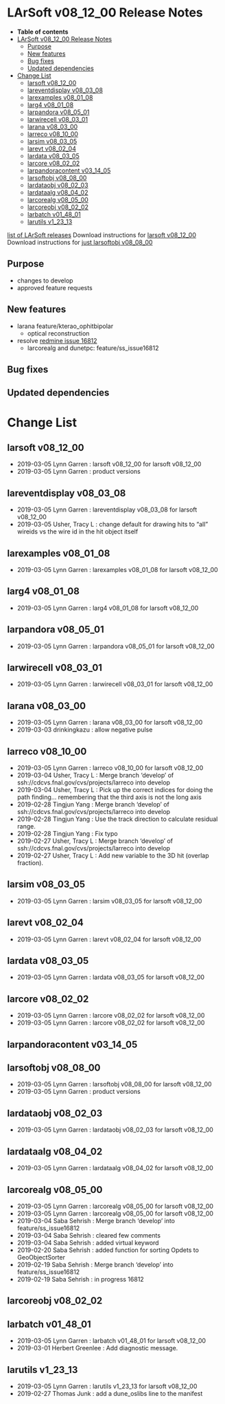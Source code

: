 LArSoft v08_12_00 Release Notes
======================================================================

-   **Table of contents**
-   [LArSoft v08_12_00 Release Notes](#LArSoft-v08_12_00-Release-Notes)
    -   [Purpose](#Purpose)
    -   [New features](#New-features)
    -   [Bug fixes](#Bug-fixes)
    -   [Updated dependencies](#Updated-dependencies)
-   [Change List](#Change-List)
    -   [larsoft v08_12_00](#larsoft-v08_12_00)
    -   [lareventdisplay v08_03_08](#lareventdisplay-v08_03_08)
    -   [larexamples v08_01_08](#larexamples-v08_01_08)
    -   [larg4 v08_01_08](#larg4-v08_01_08)
    -   [larpandora v08_05_01](#larpandora-v08_05_01)
    -   [larwirecell v08_03_01](#larwirecell-v08_03_01)
    -   [larana v08_03_00](#larana-v08_03_00)
    -   [larreco v08_10_00](#larreco-v08_10_00)
    -   [larsim v08_03_05](#larsim-v08_03_05)
    -   [larevt v08_02_04](#larevt-v08_02_04)
    -   [lardata v08_03_05](#lardata-v08_03_05)
    -   [larcore v08_02_02](#larcore-v08_02_02)
    -   [larpandoracontent v03_14_05](#larpandoracontent-v03_14_05)
    -   [larsoftobj v08_08_00](#larsoftobj-v08_08_00)
    -   [lardataobj v08_02_03](#lardataobj-v08_02_03)
    -   [lardataalg v08_04_02](#lardataalg-v08_04_02)
    -   [larcorealg v08_05_00](#larcorealg-v08_05_00)
    -   [larcoreobj v08_02_02](#larcoreobj-v08_02_02)
    -   [larbatch v01_48_01](#larbatch-v01_48_01)
    -   [larutils v1_23_13](#larutils-v1_23_13)

[list of LArSoft releases](LArSoft_release_list)
Download instructions for [larsoft v08_12_00](http://scisoft.fnal.gov/scisoft/bundles/larsoft/v08_12_00/larsoft-v08_12_00.html)
Download instructions for [just larsoftobj v08_08_00](http://scisoft.fnal.gov/scisoft/bundles/larsoftobj/v08_08_00/larsoftobj-v08_08_00.html)

Purpose
--------------------

-   changes to develop
-   approved feature requests

New features
------------------------------

-   larana feature/kterao_ophitbipolar
    -   optical reconstruction
-   resolve [redmine issue 16812](https://cdcvs.fnal.gov/redmine/issues/16812)
    -   larcorealg and dunetpc: feature/ss_issue16812

Bug fixes
------------------------

Updated dependencies
----------------------------------------------

Change List
============================

larsoft v08_12_00
------------------------------------------

-   2019-03-05 Lynn Garren : larsoft v08_12_00 for larsoft v08_12_00
-   2019-03-05 Lynn Garren : product versions

lareventdisplay v08_03_08
----------------------------------------------------------

-   2019-03-05 Lynn Garren : lareventdisplay v08_03_08 for larsoft v08_12_00
-   2019-03-05 Usher, Tracy L : change default for drawing hits to “all” wireids vs the wire id in the hit object itself

larexamples v08_01_08
--------------------------------------------------

-   2019-03-05 Lynn Garren : larexamples v08_01_08 for larsoft v08_12_00

larg4 v08_01_08
--------------------------------------

-   2019-03-05 Lynn Garren : larg4 v08_01_08 for larsoft v08_12_00

larpandora v08_05_01
------------------------------------------------

-   2019-03-05 Lynn Garren : larpandora v08_05_01 for larsoft v08_12_00

larwirecell v08_03_01
--------------------------------------------------

-   2019-03-05 Lynn Garren : larwirecell v08_03_01 for larsoft v08_12_00

larana v08_03_00
----------------------------------------

-   2019-03-05 Lynn Garren : larana v08_03_00 for larsoft v08_12_00
-   2019-03-03 drinkingkazu : allow negative pulse

larreco v08_10_00
------------------------------------------

-   2019-03-05 Lynn Garren : larreco v08_10_00 for larsoft v08_12_00
-   2019-03-04 Usher, Tracy L : Merge branch ‘develop’ of ssh://cdcvs.fnal.gov/cvs/projects/larreco into develop
-   2019-03-04 Usher, Tracy L : Pick up the correct indices for doing the path finding… remembering that the third axis is not the long axis
-   2019-02-28 Tingjun Yang : Merge branch ‘develop’ of ssh://cdcvs.fnal.gov/cvs/projects/larreco into develop
-   2019-02-28 Tingjun Yang : Use the track direction to calculate residual range.
-   2019-02-28 Tingjun Yang : Fix typo
-   2019-02-27 Usher, Tracy L : Merge branch ‘develop’ of ssh://cdcvs.fnal.gov/cvs/projects/larreco into develop
-   2019-02-27 Usher, Tracy L : Add new variable to the 3D hit (overlap fraction).

larsim v08_03_05
----------------------------------------

-   2019-03-05 Lynn Garren : larsim v08_03_05 for larsoft v08_12_00

larevt v08_02_04
----------------------------------------

-   2019-03-05 Lynn Garren : larevt v08_02_04 for larsoft v08_12_00

lardata v08_03_05
------------------------------------------

-   2019-03-05 Lynn Garren : lardata v08_03_05 for larsoft v08_12_00

larcore v08_02_02
------------------------------------------

-   2019-03-05 Lynn Garren : larcore v08_02_02 for larsoft v08_12_00
-   2019-03-05 Lynn Garren : larcore v08_02_02 for larsoft v08_12_00

larpandoracontent v03_14_05
--------------------------------------------------------------

larsoftobj v08_08_00
------------------------------------------------

-   2019-03-05 Lynn Garren : larsoftobj v08_08_00 for larsoft v08_12_00
-   2019-03-05 Lynn Garren : product versions

lardataobj v08_02_03
------------------------------------------------

-   2019-03-05 Lynn Garren : lardataobj v08_02_03 for larsoft v08_12_00

lardataalg v08_04_02
------------------------------------------------

-   2019-03-05 Lynn Garren : lardataalg v08_04_02 for larsoft v08_12_00

larcorealg v08_05_00
------------------------------------------------

-   2019-03-05 Lynn Garren : larcorealg v08_05_00 for larsoft v08_12_00
-   2019-03-05 Lynn Garren : larcorealg v08_05_00 for larsoft v08_12_00
-   2019-03-04 Saba Sehrish : Merge branch ‘develop’ into feature/ss_issue16812
-   2019-03-04 Saba Sehrish : cleared few comments
-   2019-03-04 Saba Sehrish : added virtual keyword
-   2019-02-20 Saba Sehrish : added function for sorting Opdets to GeoObjectSorter
-   2019-02-19 Saba Sehrish : Merge branch ‘develop’ into feature/ss_issue16812
-   2019-02-19 Saba Sehrish : in progress 16812

larcoreobj v08_02_02
------------------------------------------------

larbatch v01_48_01
--------------------------------------------

-   2019-03-05 Lynn Garren : larbatch v01_48_01 for larsoft v08_12_00
-   2019-03-01 Herbert Greenlee : Add diagnostic message.

larutils v1_23_13
------------------------------------------

-   2019-03-05 Lynn Garren : larutils v1_23_13 for larsoft v08_12_00
-   2019-02-27 Thomas Junk : add a dune_oslibs line to the manifest
